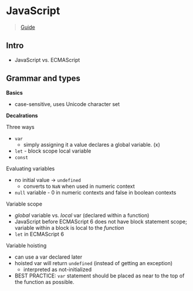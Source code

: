 # JavaScript

> [Guide](https://developer.mozilla.org/en-US/docs/Web/JavaScript/Guide)


## Intro

* JavaScript vs. ECMAScript


## Grammar and types

**Basics**

* case-sensitive, uses Unicode character set 

**Decalrations**

Three ways

* `var`
  * simply assigning it a value declares a global variable. (x)
* `let` - block scope local variable
* `const`

Evaluating variables

* no initial value -> `undefined`
  * converts to `NaN` when used in numeric context
* `null` variable - 0 in numeric contexts and false in boolean contexts

Variable scope

* *global* variable vs. *local* var (declared within a function)
* JavaScript before ECMAScript 6 does not have block statement scope; variable within a block is local to the *function*
* `let` in ECMAScript 6

Variable hoisting

* can use a var declared later
* hoisted var will return `undefined` (instead of getting an exception)
  * interpreted as not-initialized
* BEST PRACTICE: `var` statement should be placed as near to the top of the function as possible.


